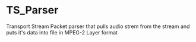 # TS_Parser
Transport Stream Packet parser that pulls audio strem from the stream and puts it's data into file in MPEG-2 Layer format
